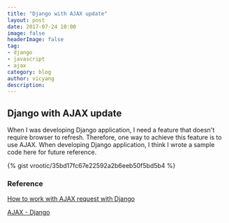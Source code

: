 ```yaml
---
title: "Django with AJAX update"
layout: post
date: 2017-07-24 10:00
image: false
headerImage: false
tag:
- django
- javascript
- ajax
category: blog
author: vicyang
description: 
---
```



## Django with AJAX update

When I was developing Django application, I need a feature that doesn't require browser to refresh. Therefore, one way to achieve this feature is to use AJAX. When developing Django application, I think I wrote a sample code here for future reference.


{% gist vrootic/35bd17fc67e22592a2b6eeb50f5bd5b4 %}


### Reference

[How to work with AJAX request with Django](https://simpleisbetterthancomplex.com/tutorial/2016/08/29/how-to-work-with-ajax-request-with-django.html)

[AJAX - Django](https://code.djangoproject.com/wiki/AJAX)

